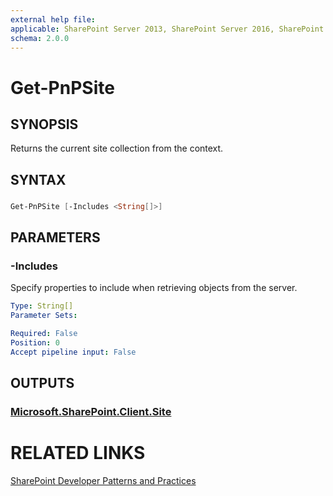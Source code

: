 ```yaml
---
external help file:
applicable: SharePoint Server 2013, SharePoint Server 2016, SharePoint Online
schema: 2.0.0
---
```

# Get-PnPSite

## SYNOPSIS
Returns the current site collection from the context.

## SYNTAX 

### 
```powershell
Get-PnPSite [-Includes <String[]>]
```

## PARAMETERS

### -Includes
Specify properties to include when retrieving objects from the server.

```yaml
Type: String[]
Parameter Sets: 

Required: False
Position: 0
Accept pipeline input: False
```

## OUTPUTS

### [Microsoft.SharePoint.Client.Site](https://msdn.microsoft.com/en-us/library/microsoft.sharepoint.client.site.aspx)

# RELATED LINKS

[SharePoint Developer Patterns and Practices](http://aka.ms/sppnp)